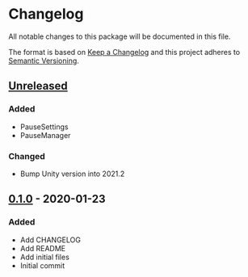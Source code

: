 # Changelog
All notable changes to this package will be documented in this file.

The format is based on [Keep a Changelog](http://keepachangelog.com/en/1.0.0/)
and this project adheres to [Semantic Versioning](http://semver.org/spec/v2.0.0.html).

## [Unreleased]

### Added
- PauseSettings
- PauseManager

### Changed
- Bump Unity version into 2021.2

## [0.1.0] - 2020-01-23
### Added
- Add CHANGELOG
- Add README
- Add initial files
- Initial commit

[Unreleased]: https://github.com/HyagoOliveira/PauseSystem/compare/0.1.0...main
[0.1.0]: https://github.com/HyagoOliveira/PauseSystem/tree/0.1.0/